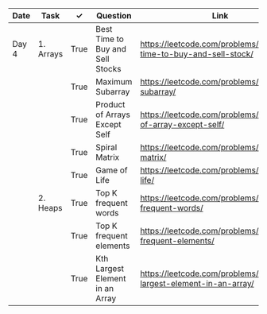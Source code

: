 | Date  | Task      | ✓     | Question                         | Link                                                           | Difficulty |
|-------|-----------|-------|----------------------------------|----------------------------------------------------------------|------------|
| Day 4 | 1. Arrays | True | Best Time to Buy and Sell Stocks | https://leetcode.com/problems/best-time-to-buy-and-sell-stock/ | Easy       |
|       |           | True | Maximum Subarray                 | https://leetcode.com/problems/maximum-subarray/                | Easy       |
|       |           | True | Product of Arrays Except Self    | https://leetcode.com/problems/product-of-array-except-self/    | Medium     |
|       |           | True | Spiral Matrix                    | https://leetcode.com/problems/spiral-matrix/                   | Medium     |
|       |           | True | Game of Life                     | https://leetcode.com/problems/game-of-life/                    | Medium     |
|       | 2. Heaps  | True | Top K frequent words             | https://leetcode.com/problems/top-k-frequent-words/            | Medium     |
|       |           | True | Top K frequent elements          | https://leetcode.com/problems/top-k-frequent-elements/         | Medium     |
|       |           | True | Kth Largest Element in an Array  | https://leetcode.com/problems/kth-largest-element-in-an-array/ | Medium     |
